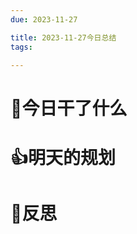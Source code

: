 ```yaml
---
due: 2023-11-27 

title: 2023-11-27今日总结
tags:

---
```




# 📖今日干了什么












# 👍明天的规划

















# 🍏反思